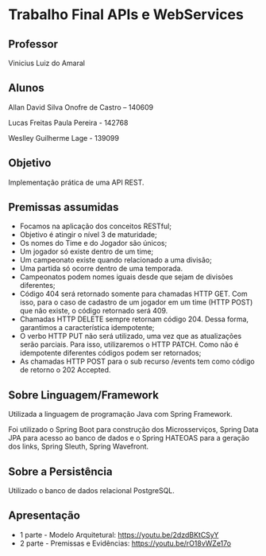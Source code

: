 # Trabalho Final APIs e WebServices

## Professor

Vinicius Luiz do Amaral

## Alunos
Allan David Silva Onofre de Castro – 140609

Lucas Freitas Paula Pereira - 142768

Weslley Guilherme Lage - 139099

## Objetivo
Implementação prática de uma API REST.

## Premissas assumidas
- Focamos na aplicação dos conceitos RESTful;
- Objetivo é atingir o nível 3 de maturidade;
- Os nomes do Time e do Jogador são únicos;
- Um jogador só existe dentro de um time;
- Um campeonato existe quando relacionado a uma divisão;
- Uma partida só ocorre dentro de uma temporada.
- Campeonatos podem nomes iguais desde que sejam de divisões diferentes;
- Código 404 será retornado somente para chamadas HTTP GET. Com isso, para o caso de cadastro de um jogador em um time (HTTP POST) que não existe, o código retornado será 409.
- Chamadas HTTP DELETE sempre retornam código 204. Dessa forma, garantimos a característica idempotente;
- O verbo HTTP PUT não será utilizado, uma vez que as atualizações serão parciais. Para isso, utilizaremos o HTTP PATCH. Como não é idempotente diferentes códigos podem ser retornados;
- As chamadas HTTP POST para o sub recurso /events tem como código de retorno o 202 Accepted.

## Sobre Linguagem/Framework
Utilizada a linguagem de programação Java com Spring Framework. 

Foi utilizado o Spring Boot para construção dos Microsserviços, Spring Data JPA para acesso ao banco de dados e o Spring HATEOAS para a geração dos links, Spring Sleuth, Spring Wavefront.

## Sobre a Persistência
Utilizado o banco de dados relacional PostgreSQL.

## Apresentação
- 1 parte - Modelo Arquitetural: https://youtu.be/2dzdBKtCSyY
- 2 parte - Premissas e Evidências: https://youtu.be/rO18vWZe17o
